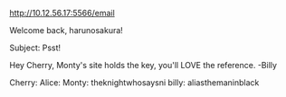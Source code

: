 http://10.12.56.17:5566/email

Welcome back, harunosakura!

Subject: Psst!

Hey Cherry,
Monty's site holds the key, you'll LOVE the reference.
-Billy


Cherry:
Alice:
Monty: theknightwhosaysni
billy: aliasthemaninblack
